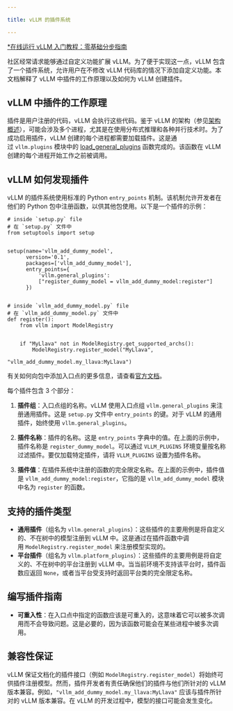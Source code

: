 ```yaml
---

title: vLLM 的插件系统

---
```



[*在线运行 vLLM 入门教程：零基础分步指南](https://openbayes.com/console/public/tutorials/rXxb5fZFr29?utm_source=vLLM-CNdoc&utm_medium=vLLM-CNdoc-V1&utm_campaign=vLLM-CNdoc-V1-25ap)


社区经常请求能够通过自定义功能扩展 vLLM。为了便于实现这一点，vLLM 包含了一个插件系统，允许用户在不修改 vLLM 代码库的情况下添加自定义功能。本文档解释了 vLLM 中插件的工作原理以及如何为 vLLM 创建插件。


## vLLM 中插件的工作原理

插件是用户注册的代码，vLLM 会执行这些代码。鉴于 vLLM 的架构（参见[架构概述](https://docs.vllm.ai/en/latest/design/arch_overview.html#arch-overview)），可能会涉及多个进程，尤其是在使用分布式推理和各种并行技术时。为了成功启用插件，vLLM 创建的每个进程都需要加载插件。这是通过 `vllm.plugins` 模块中的 [load_general_plugins](https://github.com/vllm-project/vllm/blob/c76ac49d266e27aa3fea84ef2df1f813d24c91c7/vllm/plugins/__init__.py#L16) 函数完成的。该函数在 vLLM 创建的每个进程开始工作之前被调用。

## 

## vLLM 如何发现插件

vLLM 的插件系统使用标准的 Python `entry_points` 机制。该机制允许开发者在他们的 Python 包中注册函数，以供其他包使用。以下是一个插件的示例：

```plain
# inside `setup.py` file
# 在 `setup.py` 文件中
from setuptools import setup


setup(name='vllm_add_dummy_model',
      version='0.1',
      packages=['vllm_add_dummy_model'],
      entry_points={
          'vllm.general_plugins':
          ["register_dummy_model = vllm_add_dummy_model:register"]
      })


# inside `vllm_add_dummy_model.py` file
# 在 `vllm_add_dummy_model.py` 文件中
def register():
    from vllm import ModelRegistry


    if "MyLlava" not in ModelRegistry.get_supported_archs():
        ModelRegistry.register_model("MyLlava",
                                        "vllm_add_dummy_model.my_llava:MyLlava")
```


有关如何向包中添加入口点的更多信息，请查看[官方文档](https://setuptools.pypa.io/en/latest/userguide/entry_point.html)。


每个插件包含 3 个部分：

1. **插件组**：入口点组的名称。vLLM 使用入口点组 `vllm.general_plugins` 来注册通用插件。这是 `setup.py` 文件中 `entry_points` 的键。对于 vLLM 的通用插件，始终使用 `vllm.general_plugins`。

2. **插件名称**：插件的名称。这是 `entry_points` 字典中的值。在上面的示例中，插件名称是 `register_dummy_model`。可以通过 `VLLM_PLUGINS` 环境变量按名称过滤插件。要仅加载特定插件，请将 `VLLM_PLUGINS` 设置为插件名称。

3. **插件值**：在插件系统中注册的函数的完全限定名称。在上面的示例中，插件值是 `vllm_add_dummy_model:register`，它指的是 `vllm_add_dummy_model` 模块中名为 `register` 的函数。


## 支持的插件类型

* **通用插件**（组名为 `vllm.general_plugins`）：这些插件的主要用例是将自定义的、不在树中的模型注册到 vLLM 中。这是通过在插件函数中调用 `ModelRegistry.register_model` 来注册模型实现的。
* **平台插件**（组名为 `vllm.platform_plugins`）：这些插件的主要用例是将自定义的、不在树中的平台注册到 vLLM 中。当当前环境不支持该平台时，插件函数应返回 `None`，或者当平台受支持时返回平台类的完全限定名称。


## 编写插件指南

* **可重入性**：在入口点中指定的函数应该是可重入的，这意味着它可以被多次调用而不会导致问题。这是必要的，因为该函数可能会在某些进程中被多次调用。

## 兼容性保证

vLLM 保证文档化的插件接口（例如 `ModelRegistry.register_model`）将始终可供插件注册模型。然而，插件开发者有责任确保他们的插件与他们所针对的 vLLM 版本兼容。例如，`"vllm_add_dummy_model.my_llava:MyLlava"` 应该与插件所针对的 vLLM 版本兼容。在 vLLM 的开发过程中，模型的接口可能会发生变化。


